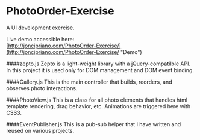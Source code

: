 PhotoOrder-Exercise
===================

A UI development exercise.<br/>

Live demo accessible here:<br/>
[http://joncipriano.com/PhotoOrder-Exercise/](http://joncipriano.com/PhotoOrder-Exercise/ "Demo")<br/>

####zepto.js
Zepto is a light-weight library with a jQuery-compatilble API. In this project it is used only for DOM management and DOM event binding. 

####Gallery.js
This is the main controller that builds, reorders, and observes photo interactions.

####PhotoView.js
This is a class for all photo elements that handles html template rendering, drag behavior, etc. Animations are triggered here with CSS3.

####EventPublisher.js
This is a pub-sub helper that I have written and reused on various projects.


